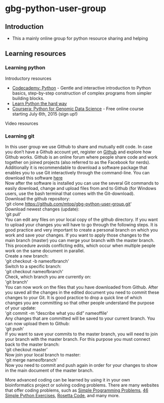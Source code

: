 # gbg-python-user-group

## Introduction

* This a mainly online group for python resource sharing and helping

## Learning resources

### Learning python

Introductory resources
* [Codecademy: Python](http://www.codecademy.com/tracks/python) - Gentle and interactive introduction to Python basics, step-by-step construction of complex programs from simpler building blocks.
* [Learn Python the hard way](http://learnpythonthehardway.org/book/)
* [Coursera: Python for Genomic Data Science](https://www.coursera.org/course/genpython) - Free online course starting July 6th, 2015 (sign up!)

Video resources

### Learning git

In this user group we use Github to share and mutually edit code. In case you don’t have a Github account yet, register on [Github](https://github.com/) and explore how Github works. Github is an online forum where people share code and work together on joined projects (also referred to as the Facebook for nerds). Additionally it is recommendable to download a software package that enables you to use Git interactively through the command-line. You can download this software [here](https://git-scm.com/downloads)    
Now after the software is installed  you can use the several Git commands to easily download, change and upload files from and to Github (for Windows users, use the bash terminal that comes with the Git-download).  
Download the github repository:  
'git clone https://github.com/mtop/gbg-python-user-group.git'  
Download newest changes (update):  
'git pull'  
You can edit any files on your local copy of the github directory. If you want to upload your changes you will have to go through the following steps. It is good practice and very important to create a personal branch on which you work and save your changes. If you want to apply those changes to the main branch (master) you can merge your branch with the master branch. This procedure avoids conflicting edits, which occur when multiple people work on the same document in parallel.  
Create a new branch:  
'git checkout -b nameofbranch'  
Switch to a specific branch:  
'git checkout nameofbranch'  
Check, which branch you are currently on:  
'git branch'  
You can now work on the files that you have downloaded from Github. After you saved all the changes in the edited document you need to commit these changes to your Git. It is good practice to drop a quick line of which changes you are committing so that other people understand the purpose of your update:  
'git commit -m “describe what you did” nameoffile'  
Any changes that are committed will be saved to your current branch. You can now upload them to Github:  
'git push'  
If you want to save your commits to the master branch, you will need to join your branch with the master branch. For this purpose you must connect back to the master branch:  
'git checkout master'  
Now join your local branch to master:  
'git merge nameofbranch'  
Now you need to commit and push again in order for your changes to show in the main document of the master branch.  


More advanced coding can be learned by using it in your own bioinformatics project or solving coding problems. There are many websites that offer coding problems, such as [Simple Programming Problems](http://adriann.github.io/programming_problems.html), [46 Simple Python Exercises](http://www.ling.gu.se/~lager/python_exercises.html), [Rosetta Code](http://rosettacode.or/wiki/Category:Programming_Tasks), and many more.
